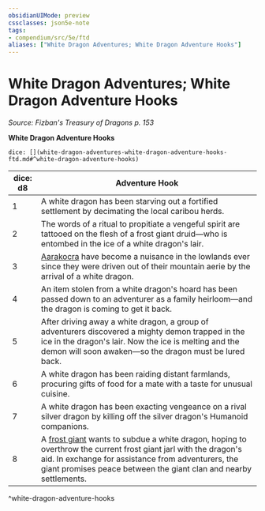 ```yaml
---
obsidianUIMode: preview
cssclasses: json5e-note
tags:
- compendium/src/5e/ftd
aliases: ["White Dragon Adventures; White Dragon Adventure Hooks"]
---
```

# White Dragon Adventures; White Dragon Adventure Hooks
*Source: Fizban's Treasury of Dragons p. 153* 

**White Dragon Adventure Hooks**

`dice: [](white-dragon-adventures-white-dragon-adventure-hooks-ftd.md#^white-dragon-adventure-hooks)`

| dice: d8 | Adventure Hook |
|----------|----------------|
| 1 | A white dragon has been starving out a fortified settlement by decimating the local caribou herds. |
| 2 | The words of a ritual to propitiate a vengeful spirit are tattooed on the flesh of a frost giant druid—who is entombed in the ice of a white dragon's lair. |
| 3 | [Aarakocra](/2-Mechanics/CLI/bestiary/humanoid/aarakocra.md) have become a nuisance in the lowlands ever since they were driven out of their mountain aerie by the arrival of a white dragon. |
| 4 | An item stolen from a white dragon's hoard has been passed down to an adventurer as a family heirloom—and the dragon is coming to get it back. |
| 5 | After driving away a white dragon, a group of adventurers discovered a mighty demon trapped in the ice in the dragon's lair. Now the ice is melting and the demon will soon awaken—so the dragon must be lured back. |
| 6 | A white dragon has been raiding distant farmlands, procuring gifts of food for a mate with a taste for unusual cuisine. |
| 7 | A white dragon has been exacting vengeance on a rival silver dragon by killing off the silver dragon's Humanoid companions. |
| 8 | A [frost giant](/2-Mechanics/CLI/bestiary/giant/frost-giant.md) wants to subdue a white dragon, hoping to overthrow the current frost giant jarl with the dragon's aid. In exchange for assistance from adventurers, the giant promises peace between the giant clan and nearby settlements. |
^white-dragon-adventure-hooks